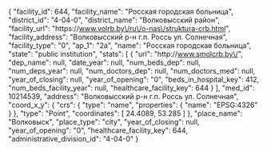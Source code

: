 {
    "facility_id": 644,
    "facility_name": "Росская городская больница",
    "district_id": "4-04-0",
    "district_name": "Волковысский район",
    "facility_url": "https:\/\/www.volrb.by\/ru\/o-nas\/struktura-crb.html",
    "facility_address": "Волковысский р-н г.п. Россь ул. Солнечная",
    "facility_type": "0",
    "ap_1": "2а",
    "name": "Росская городская больница",
    "state": "public institution",
    "stats": [
        {
            "url": "http:\/\/www.smolcrb.by\/",
            "dep_name": null,
            "date_year": null,
            "num_beds_dep": null,
            "num_deps_year": null,
            "num_doctors_dep": null,
            "num_doctors_med": null,
            "year_of_closing": null,
            "year_of_opening": "0",
            "beds_in_hospital_key": 412,
            "num_beds_facility_year": null,
            "healthcare_facility_key": 644
        }
    ],
    "med_id": 10214539,
    "address": "Волковысский р-н г.п. Россь ул. Солнечная",
    "coord_x_y": {
        "crs": {
            "type": "name",
            "properties": {
                "name": "EPSG:4326"
            }
        },
        "type": "Point",
        "coordinates": [
            24.4089,
            53.285
        ]
    },
    "place_name": "Волковыск",
    "place_type": "city",
    "year_of_closing": null,
    "year_of_opening": "0",
    "healthcare_facility_key": 644,
    "administrative_division_id": "4-04-0"
}
